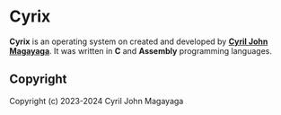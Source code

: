 # Cyrix

**Cyrix** is an operating system on created and developed by [**Cyril John Magayaga**](https://github.com/magayaga). It was written in **C** and **Assembly** programming languages.

## Copyright

Copyright (c) 2023-2024 Cyril John Magayaga
